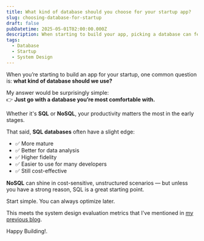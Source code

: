 ```yaml
---
title: What kind of database should you choose for your startup app?
slug: choosing-database-for-startup
draft: false
pubDatetime: 2025-05-01T02:00:00.000Z
description: When starting to build your app, picking a database can feel daunting. This post simplifies the choice—just go with what you're comfortable with—and highlights why SQL is often a safe, reliable option.
tags:
  - Database
  - Startup
  - System Design
---
```


When you’re starting to build an app for your startup, one common question is: **what kind of database should we use?**

My answer would be surprisingly simple:  
👉 **Just go with a database you’re most comfortable with.**

Whether it's **SQL** or **NoSQL**, your productivity matters the most in the early stages.

That said, **SQL databases** often have a slight edge:
- ✅ More mature
- ✅ Better for data analysis
- ✅ Higher fidelity
- ✅ Easier to use for many developers
- ✅ Still cost-effective

**NoSQL** can shine in cost-sensitive, unstructured scenarios — but unless you have a strong reason, SQL is a great starting point.

Start simple. You can always optimize later.

This meets the system design evaluation metrics that I've mentioned in [my previous blog](https://bharathvaj.com/posts/how-to-evaluate-system-design/).

Happy Building!.